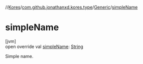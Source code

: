 //[Kores](../../../index.md)/[com.github.jonathanxd.kores.type](../index.md)/[Generic](index.md)/[simpleName](simple-name.md)

# simpleName

[jvm]\
open override val [simpleName](simple-name.md): [String](https://kotlinlang.org/api/latest/jvm/stdlib/kotlin/-string/index.html)

Simple name.
